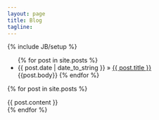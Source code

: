 ```yaml
---
layout: page
title: Blog
tagline: 
---
```

{% include JB/setup %}

<ul class="posts">
  {% for post in site.posts %}
    <li><span>{{ post.date | date_to_string }}</span> &raquo; <a href="{{ BASE_PATH }}{{ post.url }}">{{ post.title }}</a></li>
    {{post.body}}
  {% endfor %}
</ul>

 {% for post in site.posts %}
<article class="unit-article layout-post">
    <div class="unit-inner unit-article-inner">
        <div class="content">
            <div class="bd">
                <div class="entry-content">
                    {{ post.content }}
                </div><!-- entry-content -->
            </div><!-- bd -->
        </div><!-- content -->
    </div><!-- unit-inner -->
</article>
  {% endfor %}




